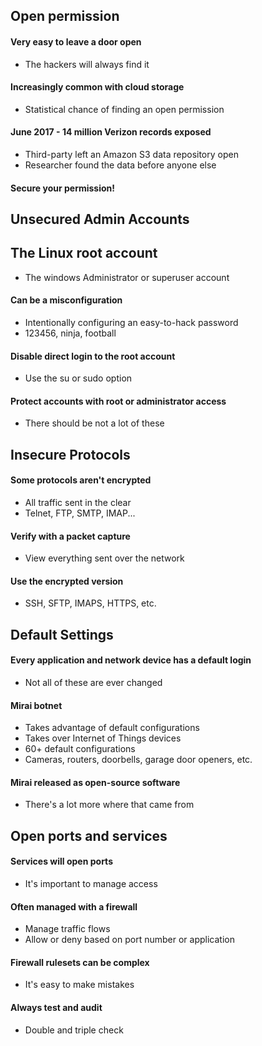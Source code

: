 ## Open permission
#### Very easy to leave a door open
- The hackers will always find it
#### Increasingly common with cloud storage
- Statistical chance of finding an open permission
#### June 2017 - 14 million Verizon records exposed
- Third-party left an Amazon S3 data repository open
- Researcher found the data before anyone else
#### Secure your permission!


## Unsecured Admin Accounts
## The Linux root account
- The windows Administrator or superuser account
#### Can be a misconfiguration
- Intentionally configuring an easy-to-hack password
- 123456, ninja, football
#### Disable direct login to the root account
- Use the su or sudo option
#### Protect accounts with root or administrator access
- There should be not a lot of these


## Insecure Protocols
#### Some protocols aren't encrypted
- All traffic sent in the clear
- Telnet, FTP, SMTP, IMAP...
#### Verify with a packet capture
- View everything sent over the network
#### Use the encrypted version
- SSH, SFTP, IMAPS, HTTPS, etc.


## Default Settings
#### Every application and network device has a default login
- Not all of these are ever changed
#### Mirai botnet
- Takes advantage of default configurations
- Takes over Internet of Things devices
- 60+ default configurations
- Cameras, routers, doorbells, garage door openers, etc.
#### Mirai released as open-source software
- There's a lot more where that came from


## Open ports and services
#### Services will open ports
- It's important to manage access
#### Often managed with a firewall
- Manage traffic flows
- Allow or deny based on port number or application
#### Firewall rulesets can be complex
- It's easy to make mistakes
#### Always test and audit
- Double and triple check